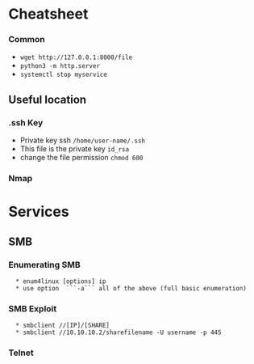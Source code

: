 # Cheatsheet

### Common 
* ```wget http://127.0.0.1:8000/file```
* ```python3 -m http.server```
* ```systemctl stop myservice```

## Useful location  
  ### .ssh Key 
   * Private key ssh ```/home/user-name/.ssh```
   * This file is the private key ```id_rsa```
   * change the file permission ``` chmod 600 ```

  ### Nmap

# Services  
 ## SMB
   ### Enumerating SMB
      * enum4linux [options] ip
      * use option  ```-a``` all of the above (full basic enumeration)

  ### SMB Exploit
      * smbclient //[IP]/[SHARE]
      * smbclient //10.10.10.2/sharefilename -U username -p 445
  ### Telnet
